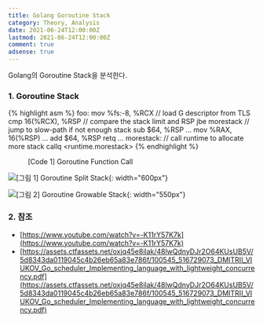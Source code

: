 ```yaml
---
title: Golang Goroutine Stack
category: Theory, Analysis
date: 2021-06-24T12:00:00Z
lastmod: 2021-06-24T12:00:00Z
comment: true
adsense: true
---
```


Golang의 Goroutine Stack을 분석한다.

### 1. Goroutine Stack

{% highlight asm %}
foo:
mov %fs:-8, %RCX     // load G descriptor from TLS
cmp 16(%RCX), %RSP   // compare the stack limit and RSP
jbe morestack        // jump to slow-path if not enough stack
sub $64, %RSP
...
mov %RAX, 16(%RSP)
...
add $64, %RSP
retq
...
morestack:           // call runtime to allocate more stack
callq <runtime.morestack>
{% endhighlight %}
<figure>
<figcaption class="caption">[Code 1] Goroutine Function Call</figcaption>
</figure>

![[그림 1] Goroutine Split Stack]({{site.baseurl}}/images/theory_analysis/Golang_Goroutine_Stack/Split_Stack.PNG){: width="600px"}

![[그림 2] Goroutine Growable Stack]({{site.baseurl}}/images/theory_analysis/Golang_Goroutine_Stack/Growable_Stack.PNG){: width="550px"}

### 2. 참조

* [https://www.youtube.com/watch?v=-K11rY57K7k](https://www.youtube.com/watch?v=-K11rY57K7k)
* [https://assets.ctfassets.net/oxjq45e8ilak/48lwQdnyDJr2O64KUsUB5V/5d8343da0119045c4b26eb65a83e786f/100545_516729073_DMITRII_VIUKOV_Go_scheduler_Implementing_language_with_lightweight_concurrency.pdf](https://assets.ctfassets.net/oxjq45e8ilak/48lwQdnyDJr2O64KUsUB5V/5d8343da0119045c4b26eb65a83e786f/100545_516729073_DMITRII_VIUKOV_Go_scheduler_Implementing_language_with_lightweight_concurrency.pdf)